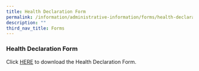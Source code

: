 ```yaml
---
title: Health Declaration Form
permalink: /information/administrative-information/forms/health-declaration-form/
description: ""
third_nav_title: Forms
---
```

### **Health Declaration Form**
Click [HERE](/files/Health%20Declaration%20Form.pdf) to download the Health Declaration Form.